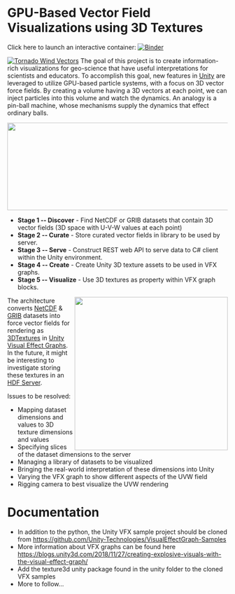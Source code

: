 # GPU-Based Vector Field Visualizations using 3D Textures 

Click here to launch an interactive container: [![Binder](https://mybinder.org/badge_logo.svg)](https://mybinder.org/v2/gh/Hackshaven/vector-visualizations/master?filepath=Tornado%20NetCDF.ipynb)

[![Tornado Wind Vectors](https://i.vimeocdn.com/video/895238823-bdc26c731f44dc522cb5e52a6ed9180a57feb1ae0355b10e23e71e26e0e7d884-d?mw=2200&mh=1238&q=70)](https://vimeo.com/419597137/0aef4ad5d8 "Tornado Wind Vectors")
The goal of this project is to create information-rich visualizations for geo-science that have useful interpretations for scientists and educators. To accomplish this goal, new features in [Unity](https://unity.com/) are leveraged to utilize GPU-based particle systems, with a focus on 3D vector force fields. By creating a volume having a 3D vectors at each point, we can inject particles into this volume and watch the dynamics. An analogy is a pin-ball machine, whose mechanisms supply the dynamics that effect ordinary balls. 

<img align="center" width="800" height="200" src="VizPipeline.jpg">

* **Stage 1 -- Discover** - Find NetCDF or GRIB datasets that contain 3D vector fields (3D space with U-V-W values at each point)
* **Stage 2 -- Curate** - Store curated vector fields in library to be used by server. 
* **Stage 3 -- Serve** - Construct REST web API to serve data to C# client within the Unity environment. 
* **Stage 4 -- Create** - Create Unity 3D texture assets to be used in VFX graphs.
* **Stage 5 -- Visualize** - Use 3D textures as property within VFX graph blocks. 

<img src="unity-vfx.png" align="right" width="350">

The architecture converts [NetCDF](https://www.unidata.ucar.edu/software/netcdf/) & [GRIB](https://en.wikipedia.org/wiki/GRIB) datasets into force vector fields for rendering as [3DTextures](https://docs.unity3d.com/Manual/class-Texture3D.html) in [Unity Visual Effect Graphs](https://unity.com/visual-effect-graph). In the future, it might be interesting to investigate storing these textures in an [HDF Server](https://s3.amazonaws.com/hdfgroup/docs/HDFServer_SciPy2015.pdf).

Issues to be resolved:

* Mapping dataset dimensions and values to 3D texture dimensions and values
* Specifying slices of the dataset dimensions to the server
* Managing a library of datasets to be visualized
* Bringing the real-world interpretation of these dimensions into Unity
* Varying the VFX graph to show different aspects of the UVW field
* Rigging camera to best visualize the UVW rendering

# Documentation

- In addition to the python, the Unity VFX sample project should be cloned from https://github.com/Unity-Technologies/VisualEffectGraph-Samples
- More information about VFX graphs can be found here https://blogs.unity3d.com/2018/11/27/creating-explosive-visuals-with-the-visual-effect-graph/
- Add the texture3d unity package found in the unity folder to the cloned VFX samples
- More to follow...
